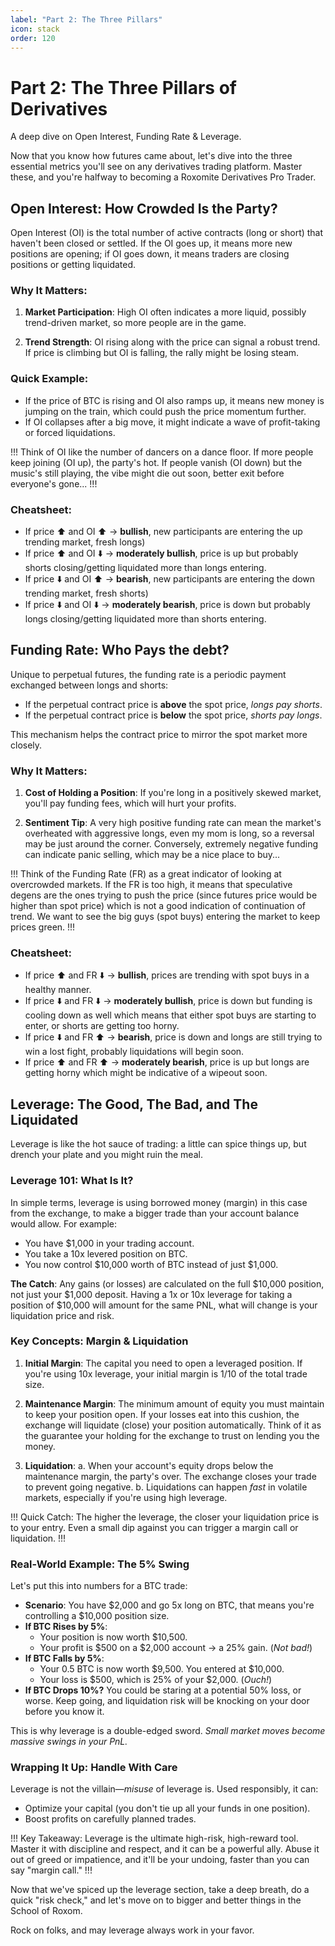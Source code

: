 ```yaml
---
label: "Part 2: The Three Pillars"
icon: stack
order: 120
---
```


# Part 2: The Three Pillars of Derivatives

A deep dive on Open Interest, Funding Rate & Leverage.

Now that you know how futures came about, let's dive into the three essential metrics you'll see on any derivatives trading platform. Master these, and you're halfway to becoming a Roxomite Derivatives Pro Trader.

## Open Interest: How Crowded Is the Party?

Open Interest (OI) is the total number of active contracts (long or short) that haven't been closed or settled. If the OI goes up, it means more new positions are opening; if OI goes down, it means traders are closing positions or getting liquidated.

### Why It Matters:

1. **Market Participation**: High OI often indicates a more liquid, possibly trend-driven market, so more people are in the game.

2. **Trend Strength**: OI rising along with the price can signal a robust trend. If price is climbing but OI is falling, the rally might be losing steam.

### Quick Example:
- If the price of BTC is rising and OI also ramps up, it means new money is jumping on the train, which could push the price momentum further.
- If OI collapses after a big move, it might indicate a wave of profit-taking or forced liquidations.

!!! Think of OI like the number of dancers on a dance floor. If more people keep joining (OI up), the party's hot. If people vanish (OI down) but the music's still playing, the vibe might die out soon, better exit before everyone's gone...
!!!

### Cheatsheet:
- If price ⬆️ and OI ⬆️ → **bullish**, new participants are entering the up trending market, fresh longs)
- If price ⬆️ and OI ⬇️ → **moderately bullish**, price is up but probably shorts closing/getting liquidated more than longs entering.
- If price ⬇️ and OI ⬆️ → **bearish**, new participants are entering the down trending market, fresh shorts)
- If price ⬇️ and OI ⬇️ → **moderately bearish**, price is down but probably longs closing/getting liquidated more than shorts entering.

## Funding Rate: Who Pays the debt?

Unique to perpetual futures, the funding rate is a periodic payment exchanged between longs and shorts:

- If the perpetual contract price is **above** the spot price, *longs pay shorts*.
- If the perpetual contract price is **below** the spot price, *shorts pay longs*.

This mechanism helps the contract price to mirror the spot market more closely.

### Why It Matters:

1. **Cost of Holding a Position**: If you're long in a positively skewed market, you'll pay funding fees, which will hurt your profits.

2. **Sentiment Tip**: A very high positive funding rate can mean the market's overheated with aggressive longs, even my mom is long, so a reversal may be just around the corner. Conversely, extremely negative funding can indicate panic selling, which may be a nice place to buy...

!!! Think of the Funding Rate (FR) as a great indicator of looking at overcrowded markets. If the FR is too high, it means that speculative degens are the ones trying to push the price (since futures price would be higher than spot price) which is not a good indication of continuation of trend. We want to see the big guys (spot buys) entering the market to keep prices green.
!!!

### Cheatsheet:
- If price ⬆️ and FR ⬇️ → **bullish**, prices are trending with spot buys in a healthy manner.
- If price ⬇️ and FR ⬇️ → **moderately bullish**, price is down but funding is cooling down as well which means that either spot buys are starting to enter, or shorts are getting too horny.
- If price ⬇️ and FR ⬆️ → **bearish**, price is down and longs are still trying to win a lost fight, probably liquidations will begin soon.
- If price ⬆️ and FR ⬆️ → **moderately bearish**, price is up but longs are getting horny which might be indicative of a wipeout soon.

## Leverage: The Good, The Bad, and The Liquidated

Leverage is like the hot sauce of trading: a little can spice things up, but drench your plate and you might ruin the meal.

### Leverage 101: What Is It?

In simple terms, leverage is using borrowed money (margin) in this case from the exchange, to make a bigger trade than your account balance would allow. For example:

- You have $1,000 in your trading account.
- You take a 10x levered position on BTC.
- You now control $10,000 worth of BTC instead of just $1,000.

**The Catch**: Any gains (or losses) are calculated on the full $10,000 position, not just your $1,000 deposit. Having a 1x or 10x leverage for taking a position of $10,000 will amount for the same PNL, what will change is your liquidation price and risk.

### Key Concepts: Margin & Liquidation

1. **Initial Margin**: The capital you need to open a leveraged position. If you're using 10x leverage, your initial margin is 1/10 of the total trade size.

2. **Maintenance Margin**: The minimum amount of equity you must maintain to keep your position open. If your losses eat into this cushion, the exchange will liquidate (close) your position automatically. Think of it as the guarantee your holding for the exchange to trust on lending you the money.

3. **Liquidation**:
   a. When your account's equity drops below the maintenance margin, the party's over. The exchange closes your trade to prevent going negative.
   b. Liquidations can happen *fast* in volatile markets, especially if you're using high leverage.

!!! Quick Catch: The higher the leverage, the closer your liquidation price is to your entry. Even a small dip against you can trigger a margin call or liquidation.
!!!

### Real-World Example: The 5% Swing

Let's put this into numbers for a BTC trade:

- **Scenario**: You have $2,000 and go 5x long on BTC, that means you're controlling a $10,000 position size.
- **If BTC Rises by 5%**:
  - Your position is now worth $10,500.
  - Your profit is $500 on a $2,000 account → a 25% gain. (*Not bad!*)
- **If BTC Falls by 5%**:
  - Your 0.5 BTC is now worth $9,500. You entered at $10,000.
  - Your loss is $500, which is 25% of your $2,000. (*Ouch!*)
- **If BTC Drops 10%?** You could be staring at a potential 50% loss, or worse. Keep going, and liquidation risk will be knocking on your door before you know it.

This is why leverage is a double-edged sword. *Small market moves become massive swings in your PnL.*

### Wrapping It Up: Handle With Care

Leverage is not the villain—*misuse* of leverage is. Used responsibly, it can:
- Optimize your capital (you don't tie up all your funds in one position).
- Boost profits on carefully planned trades.

!!! Key Takeaway: Leverage is the ultimate high-risk, high-reward tool. Master it with discipline and respect, and it can be a powerful ally. Abuse it out of greed or impatience, and it'll be your undoing, faster than you can say "margin call."
!!!

Now that we've spiced up the leverage section, take a deep breath, do a quick "risk check," and let's move on to bigger and better things in the School of Roxom.

Rock on folks, and may leverage always work in your favor.
